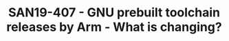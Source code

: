 ---
categories:
- san19
description: Arm plans to make major changes to the pre-built GNU toolchain releases
  available on developer.arm.com. In this talk, the presenter will provide an overview
  of the changes, including frequency, content, and timing of future releases.
image:
  featured: 'true'
  path: /assets/images/featured-images/san19/SAN19-407.png
session_attendee_num: '44'
session_id: SAN19-407
session_room: Sunset 3 (Session 3)
session_slot:
  end_time: '2019-09-26 09:25:00'
  start_time: '2019-09-26 09:00:00'
session_speakers:
- speaker_bio: 15+ years experience on Compiler and Tools. Former GCC developer. Currently
    lead open source toolchain development in Arm.
  speaker_company: Arm
  speaker_image: /assets/images/speakers/san19/joey-ye.jpg
  speaker_location: joey.ye@arm.com
  speaker_name: Joey Ye
  speaker_position: Director of Engineering
  speaker_url: ''
  speaker_username: joey.ye
session_track: Tools
tag: session
tags:
- IoT and Embedded
- Tools
- Open Source Development
title: SAN19-407 - GNU prebuilt toolchain releases by Arm - What is changing?
---